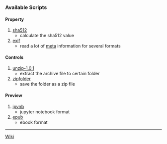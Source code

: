 
### Available Scripts

#### Property
1. [sha512](https://github.com/ccseer/Seer-Scripts/releases/download/Scripts/sha512.zip)
   - calculate the sha512 value
1. [exif](https://github.com/ccseer/Seer-Scripts/releases/download/Scripts/exif.zip)
   - read a lot of [meta](https://exiftool.org/) information for several formats

#### Controls
1. [unzip-1.0.1](https://github.com/ccseer/Seer-Scripts/releases/download/Scripts/unzip-1.0.1.zip)
    - extract the archive file to certain folder
2. [zipfolder](https://github.com/ccseer/Seer-Scripts/releases/download/Scripts/zipfolder.zip)
    - save the folder as a zip file
#### Preview
1. [ipynb](https://github.com/ccseer/Seer-Scripts/releases/download/Scripts/ipynb.zip)
   - jupyter notebook format
2. [epub](https://github.com/ccseer/Seer-Scripts/releases/download/Scripts/epub.zip)
   - ebook format






---

[Wiki](https://github.com/ccseer/Seer/wiki/7.-Scripts)
